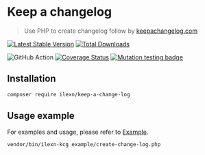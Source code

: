 # Keep a changelog
> Use PHP to create changelog follow by [keepachangelog.com](http://keepachangelog.com/en/1.0.0/#how)

[![Latest Stable Version](https://poser.pugx.org/ilexn/keep-a-change-log/v/stable)](https://packagist.org/packages/ilexn/keep-a-change-log)
[![Total Downloads](https://poser.pugx.org/ilexn/keep-a-change-log/downloads)](https://packagist.org/packages/ilexn/keep-a-change-log)

![GitHub Action](https://github.com/iLexN/keep-a-change-log/workflows/CI%20Check/badge.svg)
[![Coverage Status](https://coveralls.io/repos/github/iLexN/keep-a-change-log/badge.svg?branch=2.x)](https://coveralls.io/github/iLexN/keep-a-change-log?branch=master)
[![Mutation testing badge](https://img.shields.io/endpoint?style=flat&url=https%3A%2F%2Fbadge-api.stryker-mutator.io%2Fgithub.com%2FiLexN%2Fkeep-a-change-log%2F2.x)](https://dashboard.stryker-mutator.io/reports/github.com/iLexN/keep-a-change-log/2.x)

## Installation
```sh
composer require ilexn/keep-a-change-log
```

## Usage example
For examples and usage, please refer to [Example].
```shell
vendor/bin/ilexn-kcg example/create-change-log.php
```

<!-- Markdown link & img dfn's -->
[Example]: https://github.com/iLexN/keep-a-change-log/tree/2.x/example
[docs]: https://ilexn.github.io/keep-a-change-log/
